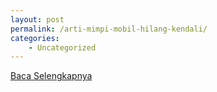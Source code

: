 ```yaml
---
layout: post
permalink: /arti-mimpi-mobil-hilang-kendali/
categories:
    - Uncategorized
---
```


[Baca Selengkapnya](/10)
